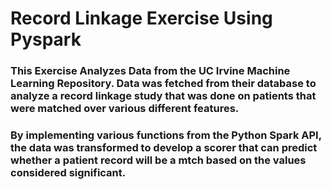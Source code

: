 # Record Linkage Exercise Using Pyspark

### This Exercise Analyzes Data from the UC Irvine Machine Learning Repository. Data was fetched from their database to analyze a record linkage study that was done on patients that were matched over various different features.

### By implementing various functions from the Python Spark API, the data was transformed to develop a scorer that can predict whether a patient record will be a mtch based on the values considered significant.

